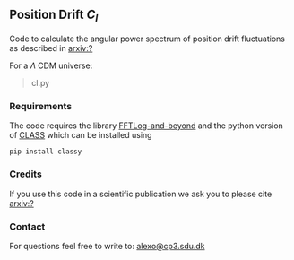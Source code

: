 ## Position Drift $C_l$

Code to calculate the angular power spectrum of position drift fluctuations as described in [arxiv:?](link)

For a $\Lambda$ CDM universe:

> cl.py

### Requirements

The code requires the library [FFTLog-and-beyond](https://github.com/xfangcosmo/FFTLog-and-beyond)
and the python version of [CLASS](http://class-code.net/) which can be installed using

	pip install classy

### Credits 

If you use this code in a scientific publication we ask you to please cite [arxiv:?](link)

### Contact

For questions feel free to write to: alexo@cp3.sdu.dk
 
  
